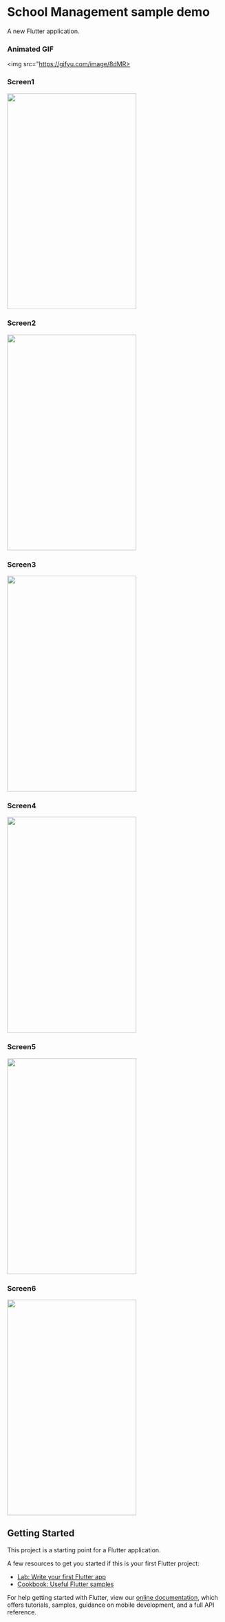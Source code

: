 # School Management sample demo

A new Flutter application.

### Animated GIF
<img src="https://gifyu.com/image/8dMR>

### Screen1
<img src="https://i.ibb.co/Lz5z6kW/Whats-App-Image-2020-10-20-at-3-55-57-PM-5.jpg" width="300" height="500">

### Screen2                                                                                                                  
<img src="https://i.ibb.co/fDKBkZm/Whats-App-Image-2020-10-20-at-3-55-57-PM-2.jpg" width="300" height="500">

### Screen3
<img src="https://i.ibb.co/p4ZkSRd/Whats-App-Image-2020-10-20-at-3-55-57-PM-3.jpg" width="300" height="500">

### Screen4
<img src="https://i.ibb.co/9tMxd0q/Whats-App-Image-2020-10-20-at-3-55-57-PM-4.jpg" width="300" height="500">

### Screen5
<img src="https://i.ibb.co/KymBhNm/Whats-App-Image-2020-10-20-at-3-55-57-PM-1.jpg" width="300" height="500">

### Screen6
<img src="https://i.ibb.co/KymBhNm/Whats-App-Image-2020-10-20-at-3-55-57-PM-1.jpg" width="300" height="500">


## Getting Started

This project is a starting point for a Flutter application.

A few resources to get you started if this is your first Flutter project:

- [Lab: Write your first Flutter app](https://flutter.dev/docs/get-started/codelab)
- [Cookbook: Useful Flutter samples](https://flutter.dev/docs/cookbook)

For help getting started with Flutter, view our
[online documentation](https://flutter.dev/docs), which offers tutorials,
samples, guidance on mobile development, and a full API reference.
